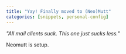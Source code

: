 ```yaml
---
title: "Yay! Finally moved to (Neo)Mutt"
categories: [snippets, personal-config]
---
```


_"All mail clients suck. This one just sucks less."_

Neomutt is setup.
